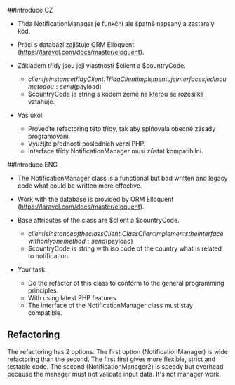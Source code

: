 ##Introduce CZ
- Třída NotificationManager je funkční ale špatně napsaný a zastaralý kód. 
- Práci s databází zajištuje ORM Elloquent (https://laravel.com/docs/master/eloquent).
- Základem třídy jsou její vlastnosti $client a $countryCode. 
	- $client je instance třídy Client. Třída Client implementuje interface s jedinou metodou:  send($payload)
	- $countryCode je string s kódem země na kterou se rozesílka vztahuje.

- Váš úkol: 
	- Proveďte refactoring této třídy, tak aby splňovala obecné zásady programování.
	- Využijte přednosti posledních verzí PHP.
	- Interface třídy NotificationManager musí zůstat kompatibilní.

##Introduce ENG
- The NotificationManager class is a functional but bad written and legacy code what could be written more effective. 
- Work with the database is provided by ORM Elloquent (https://laravel.com/docs/master/eloquent).
- Base attributes of the class are $client a $countryCode. 
	- $client is instance of the class Client. Class Client implements the interface with only one method:  send($payload)
	- $countryCode is string with iso code of the country what is related to notification.

- Your task: 
	- Do the refactor of this class to conform to the general programming principles.
	- With using latest PHP features.
	- The interface of the NotificationManager class must stay compatible.
	
	
## Refactoring

The refactoring has 2 options. The first option (NotificationManager) is wide refactoring than the second. The first
 first gives more flexible, strict and testable code. The second (NotificationManager2) is speedy but overhead because
  the manager must not validate input data. It's not manager work. 
	
